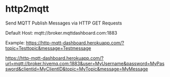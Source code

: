 # http2mqtt
Send MQTT Publish Messages via HTTP GET Requests

Default Host: mqtt://broker.mqttdashboard.com:1883

Example: https://http-mqtt-dashboard.herokuapp.com/?topic=Testtopic&message=Testmessage

https://http-mqtt-dashboard.herokuapp.com/?url=mqtt://broker.hivemq.com:1883&user=MyUsername&password=MyPassword&clientid=MyClientID&topic=MyTopic&message=MyMessage
